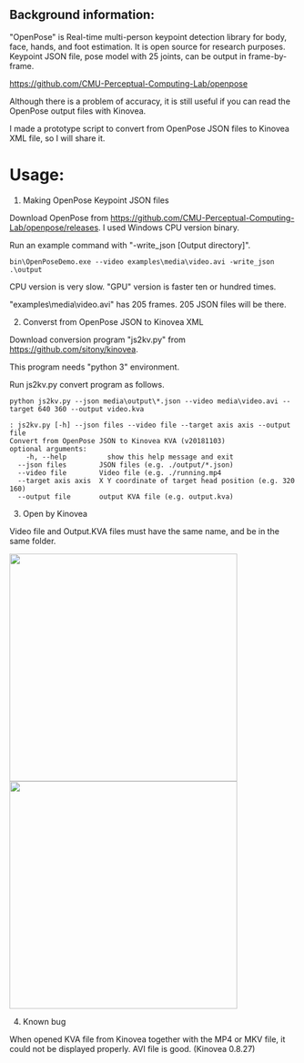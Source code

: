 ## Background information: 

 "OpenPose" is Real-time multi-person keypoint detection library for body, face, hands, and foot estimation.
 It is open source for research purposes.
 Keypoint JSON file, pose model with 25 joints, can be output in frame-by-frame. 

https://github.com/CMU-Perceptual-Computing-Lab/openpose

Although there is a problem of accuracy, it is still useful if you can read the OpenPose output files with Kinovea.

I made a prototype script to convert from OpenPose JSON files to Kinovea XML file, so I will share it.


# Usage:

1. Making OpenPose Keypoint JSON files

Download OpenPose from https://github.com/CMU-Perceptual-Computing-Lab/openpose/releases. I used Windows CPU version binary.

Run an example command with "-write_json [Output directory]".

``` bin\OpenPoseDemo.exe --video examples\media\video.avi -write_json .\output ```

CPU version is very slow. "GPU" version is faster ten or hundred times.

"examples\media\video.avi" has 205 frames. 205 JSON files will be there.

2. Converst from OpenPose JSON to Kinovea XML

Download conversion program "js2kv.py" from https://github.com/sitony/kinovea.

This program needs "python 3" environment.

Run js2kv.py convert program as follows.

``` python js2kv.py --json media\output\*.json --video media\video.avi --target 640 360 --output video.kva ```

    : js2kv.py [-h] --json files --video file --target axis axis --output file
    Convert from OpenPose JSON to Kinovea KVA (v20181103)
    optional arguments:
        -h, --help          show this help message and exit
      --json files        JSON files (e.g. ./output/*.json)
      --video file        Video file (e.g. ./running.mp4
      --target axis axis  X Y coordinate of target head position (e.g. 320 160)
      --output file       output KVA file (e.g. output.kva)

3. Open by Kinovea

Video file and Output.KVA files must have the same name, and be in the same folder.
 
<img src="./sample/kinovea-image.png" width="400">
<img src="./sample/kinovea-taiso.png" width="400">
 
4. Known bug

When opened KVA file from Kinovea together with the MP4 or MKV file, it could not be displayed properly.
AVI file is good. (Kinovea 0.8.27)
